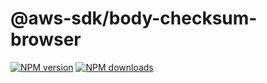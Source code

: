 # @aws-sdk/body-checksum-browser

[![NPM version](https://img.shields.io/npm/v/@aws-sdk/body-checksum-browser/preview.svg)](https://www.npmjs.com/package/@aws-sdk/body-checksum-browser)
[![NPM downloads](https://img.shields.io/npm/dm/@aws-sdk/body-checksum-browser.svg)](https://www.npmjs.com/package/@aws-sdk/body-checksum-browser)

